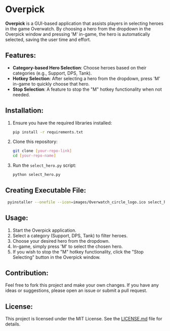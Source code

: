# Overpick

**Overpick** is a GUI-based application that assists players in selecting heroes in the game Overwatch. By choosing a hero from the dropdown in the Overpick window and pressing 'M' in-game, the hero is automatically selected, saving the user time and effort.

## Features:

- **Category-based Hero Selection**: Choose heroes based on their categories (e.g., Support, DPS, Tank).
- **Hotkey Selection**: After selecting a hero from the dropdown, press 'M' in-game to quickly choose that hero.
- **Stop Selection**: A feature to stop the "M" hotkey functionality when not needed.

## Installation:

1. Ensure you have the required libraries installed:

   ```bash
   pip install -r requirements.txt
   ```

2. Clone this repository:

   ```bash
   git clone [your-repo-link]
   cd [your-repo-name]
   ```

3. Run the `select_hero.py` script:

   ```bash
   python select_hero.py
   ```

## Creating Executable File:

```bash
 pyinstaller --onefile --icon=images/Overwatch_circle_logo.ico select_hero.py
```

## Usage:

1. Start the Overpick application.
2. Select a category (Support, DPS, Tank) to filter heroes.
3. Choose your desired hero from the dropdown.
4. In-game, simply press 'M' to select the chosen hero.
5. If you wish to stop the "M" hotkey functionality, click the "Stop Selecting" button in the Overpick window.

## Contribution:

Feel free to fork this project and make your own changes. If you have any ideas or suggestions, please open an issue or submit a pull request.

## License:

This project is licensed under the MIT License. See the [LICENSE.md](LICENSE.md) file for details.
